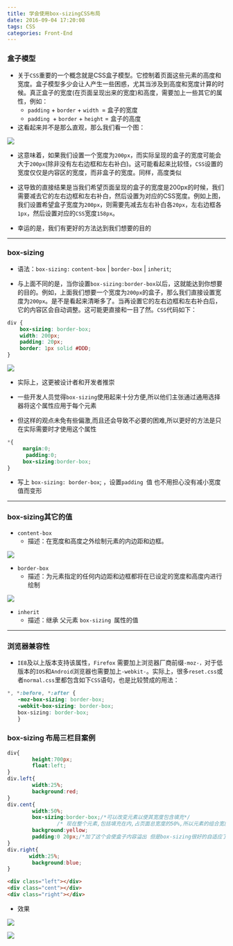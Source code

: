 ```yaml
---
title: 学会使用box-sizingCSS布局
date: 2016-09-04 17:20:08
tags: CSS
categories: Front-End
---
```


### 盒子模型

- 关于`CSS`重要的一个概念就是CSS盒子模型。它控制着页面这些元素的高度和宽度。盒子模型多少会让人产生一些困惑，尤其当涉及到高度和宽度计算的时候。真正盒子的宽度(在页面呈现出来的宽度)和高度，需要加上一些其它的属性，例如：
  - `padding` + `border` + `width `= 盒子的宽度
  - `padding `+ `border` + `height` = 盒子的高度
- 这看起来并不是那么直观，那么我们看一个图：

![](http://7xq6al.com1.z0.glb.clouddn.com/hezi.png)

- 这意味着，如果我们设置一个宽度为`200px`，而实际呈现的盒子的宽度可能会大于`200px`(除非没有左右边框和左右补白)。这可能看起来比较怪，`CSS`设置的宽度仅仅是内容区的宽度，而非盒子的宽度。同样，高度类似

- 这导致的直接结果是当我们希望页面呈现的盒子的宽度是200px的时候，我们需要减去它的左右边框和左右补白，然后设置为对应的CSS宽度。例如上图，我们设置希望盒子宽度为`200px`，则需要先减去左右补白各`20px`，左右边框各`1px`，然后设置对应的`CSS`宽度`158px`。


- 幸运的是，我们有更好的方法达到我们想要的目的
<!--more-->

---

### box-sizing

- 语法：`box-sizing:`  `content-box` | `border-box` | `inherit`;

- 与上面不同的是，当你设置`box-sizing:border-box`以后，这就能达到你想要的目的。例如，上面我们想要一个宽度为`200px`的盒子，那么我们直接设置宽度为`200px`。是不是看起来清晰多了。当再设置它的左右边框和左右补白后，它的内容区会自动调整。这可能更直接和一目了然。`CSS`代码如下：

```css
div {
    box-sizing: border-box;
    width: 200px;
    padding: 20px;
    border: 1px solid #DDD;
}
 ```

![](http://7xq6al.com1.z0.glb.clouddn.com/hez2.png)

- 实际上，这更被设计者和开发者推崇

-  一些开发人员觉得`box-sizing`使用起来十分方便,所以他们主张通过通用选择器将这个属性应用于每个元素

- 但这样的观点未免有些偏激,而且还会导致不必要的困难,所以更好的方法是只在实际需要时才使用这个属性

```css
*{
     margin:0;
      padding:0;
     box-sizing:border-box;
}
```

- 写上 `box-sizing: border-box`; ，设置`padding `值 也不用担心没有减小宽度值而变形

---

### box-sizing其它的值

- `content-box` 
  - 描述：在宽度和高度之外绘制元素的内边距和边框。

![](http://d.hiphotos.baidu.com/exp/w=500/sign=301b5f9c0cb30f24359aec03f894d192/8718367adab44aed65e14a19b01c8701a08bfba4.jpg)

- `border-box`
  - 描述：为元素指定的任何内边距和边框都将在已设定的宽度和高度内进行绘制

![](http://c.hiphotos.baidu.com/exp/w=500/sign=3a8b6bcc4f086e066aa83f4b32097b5a/f31fbe096b63f624e972cefe8444ebf81a4ca324.jpg)

- `inherit`
  - 描述：继承 父元素 `box-sizing `属性的值 

---

### 浏览器兼容性

- `IE8`及以上版本支持该属性，`Firefox` 需要加上浏览器厂商前缀`-moz-，`对于低版本的`IOS`和`Android`浏览器也需要加上`-webkit-`。实际上，很多`reset.css`或者`normal.css`里都包含如下`CSS`语句，也是比较赞成的用法：

```css
*, *:before, *:after {
　　-moz-box-sizing: border-box;
　　-webkit-box-sizing: border-box;
　　box-sizing: border-box;
　　}
```

### box-sizing 布局三栏目案例

```css
div{
		height:700px;
		float:left;
}
div.left{
		width:25%;
		background:red;
}
div.cent{
		width:50%;
		box-sizing:border-box;/*可以改变元素以使其宽度包含填充*/
				/* 现在整个元素,包括填充在内,占页面总宽度的50%,所以元素的组合宽度为100%,这全程它们很好地适应于它们的容器.*/
		background:yellow;
		padding:0 20px;/*加了这个会使盒子内容溢出 但是box-sizing很好的自适应了*/
}
div.right{
       width:25%;
        background:blue;
}
```
```html
<div class="left"></div>
<div class="cent"></div>
<div class="right"></div>
```
- 效果

![](http://7xq6al.com1.z0.glb.clouddn.com/hh2.png)

![](http://7xq6al.com1.z0.glb.clouddn.com/hh1.png)
